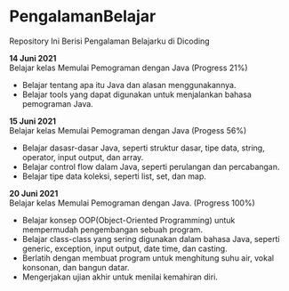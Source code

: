 # PengalamanBelajar
Repository Ini Berisi Pengalaman Belajarku di Dicoding

**14 Juni 2021**  
Belajar kelas Memulai Pemograman dengan Java (Progress 21%)
  * Belajar tentang apa itu Java dan alasan menggunakannya.
  * Belajar tools yang dapat digunakan untuk menjalankan bahasa pemograman Java.

**15 Juni 2021**  
Belajar kelas Memulai Pemograman dengan Java (Progess 56%)
 * Belajar dasasr-dasar Java, seperti struktur dasar, tipe data, string, operator, input output, dan array.
 * Belajar control flow dalam Java, seperti perulangan dan percabangan.
 * Belajar tipe data koleksi, seperti list, set, dan map.

**20 Juni 2021**  
Belajar kelas Memulai Pemograman dengan Java. (Progress 100%)
 * Belajar konsep OOP(Object-Oriented Programming) untuk mempermudah pengembangan sebuah program.
 * Belajar class-class yang sering digunakan dalam bahasa Java, seperti generic, exception, input output, date time, dan casting.
 * Berlatih dengan membuat program untuk menghitung suhu air, vokal konsonan, dan bangun datar.
 * Mengerjakan ujian akhir untuk menilai kemahiran diri.
